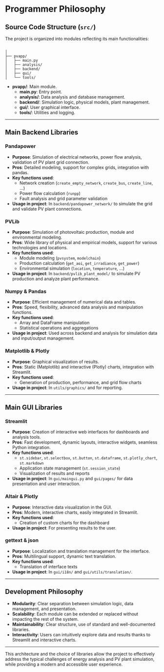 # Programmer Philosophy

## Source Code Structure (`src/`)

The project is organized into modules reflecting its main functionalities:

```

│
├── pvapp/
│   ├── main.py
│   ├── analysis/
│   ├── backend/
│   ├── gui/
│   └── tools/
```

- **pvapp/**: Main module.
  - **main.py**: Entry point.
  - **analysis/**: Data analysis and database management.
  - **backend/**: Simulation logic, physical models, plant management.
  - **gui/**: User graphical interface.
  - **tools/**: Utilities and logging.

---

## Main Backend Libraries

### Pandapower
- **Purpose**: Simulation of electrical networks, power flow analysis, validation of PV plant grid connection.
- **Pros**: Detailed modeling, support for complex grids, integration with pandas.
- **Key functions used**:
  - Network creation (`create_empty_network`, `create_bus`, `create_line`, ...)
  - Power flow calculation (`runpp`)
  - Fault analysis and grid parameter validation
- **Usage in project**: In `backend/pandapower_network/` to simulate the grid and validate PV plant connections.

### PVLib
- **Purpose**: Simulation of photovoltaic production, module and environmental modeling.
- **Pros**: Wide library of physical and empirical models, support for various technologies and locations.
- **Key functions used**:
  - Module modeling (`pvsystem`, `modelchain`)
  - Production calculation (`get_aoi`, `get_irradiance`, `get_power`)
  - Environmental simulation (`location`, `temperature`, ...)
- **Usage in project**: In `backend/pvlib_plant_model/` to simulate PV production and analyze plant performance.

### Numpy & Pandas
- **Purpose**: Efficient management of numerical data and tables.
- **Pros**: Speed, flexibility, advanced data analysis and manipulation functions.
- **Key functions used**:
  - Array and DataFrame manipulation
  - Statistical operations and aggregations
- **Usage in project**: Used across backend and analysis for simulation data and input/output management.

### Matplotlib & Plotly
- **Purpose**: Graphical visualization of results.
- **Pros**: Static (Matplotlib) and interactive (Plotly) charts, integration with Streamlit.
- **Key functions used**:
  - Generation of production, performance, and grid flow charts
- **Usage in project**: In `utils/graphics/` and for reporting.

---

## Main GUI Libraries

### Streamlit
- **Purpose**: Creation of interactive web interfaces for dashboards and analysis tools.
- **Pros**: Fast development, dynamic layouts, interactive widgets, seamless Python integration.
- **Key functions used**:
  - `st.sidebar`, `st.selectbox`, `st.button`, `st.dataframe`, `st.plotly_chart`, `st.markdown`
  - Application state management (`st.session_state`)
  - Visualization of results and reports
- **Usage in project**: In `gui/maingui.py` and `gui/pages/` for data presentation and user interaction.

### Altair & Plotly
- **Purpose**: Interactive data visualization in the GUI.
- **Pros**: Modern, interactive charts, easily integrated in Streamlit.
- **Key functions used**:
  - Creation of custom charts for the dashboard
- **Usage in project**: For presenting results to the user.

### gettext & json
- **Purpose**: Localization and translation management for the interface.
- **Pros**: Multilingual support, dynamic text translation.
- **Key functions used**:
  - Translation of interface texts
- **Usage in project**: In `gui/i18n/` and `gui/utils/translation/`.

---

## Development Philosophy

- **Modularity**: Clear separation between simulation logic, data management, and presentation.
- **Scalability**: Each module can be extended or replaced without impacting the rest of the system.
- **Maintainability**: Clear structure, use of standard and well-documented libraries.
- **Interactivity**: Users can intuitively explore data and results thanks to Streamlit and interactive charts.

---

This architecture and the choice of libraries allow the project to effectively address the typical challenges of energy analysis and PV plant simulation, while providing a modern and accessible user experience.
